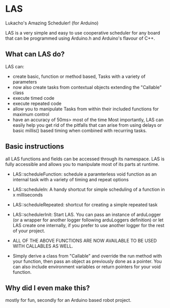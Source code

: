 # LAS
Lukacho's Amazing Scheduler! (for Arduino)

LAS is a very simple and easy to use cooperative scheduler for any board that can be programmed using Arduino.h and Arduino's flavour of C++.

## What can LAS do?
LAS can:
- create basic, function or method based, Tasks with a variety of parameters
- now also create tasks from contextual objects extending the "Callable" class
- execute timed code
- execute repeated code
- allow you to manipulate Tasks from within their included functions for maximum control
- have an accuracy of 50ms> most of the time
Most importantly, LAS can easily help you get rid of the pitfalls that can arise from using delays or basic millis() based timing when combined with recurring tasks.

## Basic instructions
all LAS functions and fields can be accessed through its namespace. LAS is fully accessible and allows you to manipulate most of its parts at runtime.
- LAS::scheduleFunction: schedule a paramterless void function as an internal task with a variety of timing and repeat options
- LAS::scheduleIn: A handy shortcut for simple scheduling of a function in x milliseconds
- LAS::scheduleRepeated: shortcut for creating a simple repeated task
- LAS::schedulerInit: Start LAS. You can pass an instance of arduLogger (or a wrapper for another logger following arduLoggers definition) or let LAS create one internally, if you prefer to use another logger for the rest of your project.

- ALL OF THE ABOVE FUNCTIONS ARE NOW AVAILABLE TO BE USED WITH CALLABLES AS WELL.
- Simply derive a class from "Callable" and override the run method with your function, then pass an object as previously done as a pointer. You can also include environment variables or return pointers for your void function.

## Why did I even make this?
mostly for fun, secondly for an Arduino based robot project. 
